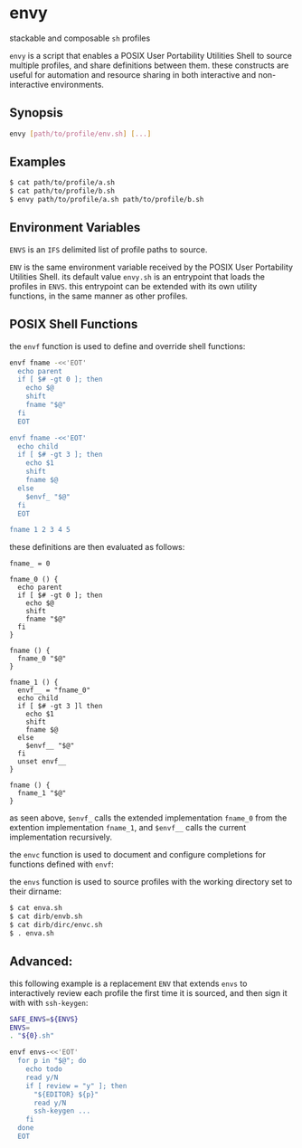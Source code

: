 # envy
stackable and composable `sh` profiles

`envy` is a script that enables a POSIX User Portability Utilities Shell to source multiple profiles, and share definitions between them.
these constructs are useful for automation and resource sharing in both interactive and non-interactive environments.

## Synopsis

```sh
envy [path/to/profile/env.sh] [...]
```

## Examples

```sh
$ cat path/to/profile/a.sh
$ cat path/to/profile/b.sh
$ envy path/to/profile/a.sh path/to/profile/b.sh
```

## Environment Variables

`ENVS` is an `IFS` delimited list of profile paths to source.

`ENV` is the same environment variable received by the POSIX User Portability Utilities Shell.
its default value `envy.sh` is an entrypoint that loads the profiles in `ENVS`.
this entrypoint can be extended with its own utility functions, in the same manner as other profiles.

## POSIX Shell Functions

the `envf` function is used to define and override shell functions:

```sh
envf fname -<<'EOT'
  echo parent
  if [ $# -gt 0 ]; then
    echo $@
    shift
    fname "$@"
  fi
  EOT

envf fname -<<'EOT'
  echo child
  if [ $# -gt 3 ]; then
    echo $1
    shift
    fname $@
  else
    $envf_ "$@"
  fi
  EOT

fname 1 2 3 4 5
```

these definitions are then evaluated as follows:

```
fname_ = 0

fname_0 () {
  echo parent
  if [ $# -gt 0 ]; then
    echo $@
    shift
    fname "$@"
  fi
}

fname () {
  fname_0 "$@"
}

fname_1 () {
  envf__ = "fname_0"
  echo child
  if [ $# -gt 3 ]l then
    echo $1
    shift
    fname $@
  else
    $envf__ "$@"
  fi
  unset envf__
}

fname () {
  fname_1 "$@"
}
```

as seen above, `$envf_` calls the extended implementation `fname_0` from the extention implementation `fname_1`, and `$envf__` calls the current implementation recursively.

the `envc` function is used to document and configure completions for functions defined with `envf`:

the `envs` function is used to source profiles with the working directory set to their dirname:

```sh
$ cat enva.sh
$ cat dirb/envb.sh
$ cat dirb/dirc/envc.sh
$ . enva.sh

```

## Advanced:

this following example is a replacement `ENV` that extends `envs` to interactively review each profile the first time it is sourced, and then sign it with with `ssh-keygen`:

```sh
SAFE_ENVS=${ENVS}
ENVS=
. "${0}.sh"

envf envs-<<'EOT'
  for p in "$@"; do
    echo todo
    read y/N
    if [ review = "y" ]; then
      "${EDITOR} ${p}"
      read y/N
      ssh-keygen ...
    fi
  done
  EOT
```
